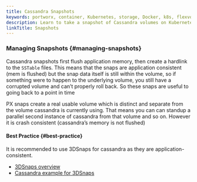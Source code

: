 ```yaml
---
title: Cassandra Snapshots
keywords: portworx, container, Kubernetes, storage, Docker, k8s, flexvol, pv, persistent disk, snapshots, stork, clones
description: Learn to take a snapshot of Cassandra volumes on Kubernetes
linkTitle: Snapshots
---
```


### Managing Snapshots {#managing-snapshots}

Cassandra snapshots first flush application memory, then create a hardlink to the `SSTable` files. This means that the snaps are application consistent \(mem is flushed\) but the snap data itself is still within the volume, so if something were to happen to the underlying volume, you still have a corrupted volume and can’t properly roll back. So these snaps are useful to going back to a point in time

PX snaps create a real usable volume which is distinct and separate from the volume cassandra is currently using. That means you can can standup a parallel second instance of cassandra from that volume and so on. However it is crash consistent \(cassandra’s memory is not flushed\)

#### Best Practice {#best-practice}

It is recommended to use 3DSnaps for cassandra as they are application-consistent.

* [3DSnaps overview](/portworx-install-with-kubernetes/storage-operations/create-snapshots/snaps-3d)
* [Cassandra example for 3DSnaps](/portworx-install-with-kubernetes/storage-operations/create-snapshots/snaps-3d/#cassandra)
